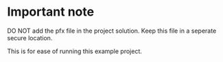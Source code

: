 ﻿# Important note
DO NOT add the pfx file in the project solution.
Keep this file in a seperate secure location.

This is for ease of running this example project.